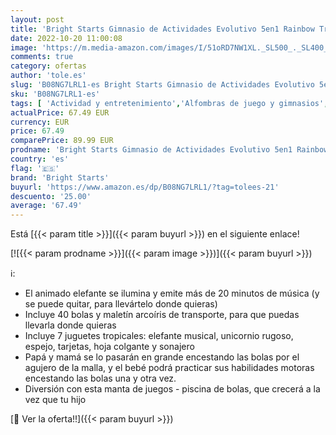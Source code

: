 ```yaml
---
layout: post
title: 'Bright Starts Gimnasio de Actividades Evolutivo 5en1 Rainbow Tropics - Incluye 40 bolas  arco de juego  7 juguetes desmontables  20+ min de luces y música  desarrollo motriz  rosa  desde recién nacido'
date: 2022-10-20 11:00:08
image: 'https://m.media-amazon.com/images/I/51oRD7NW1XL._SL500_._SL400_.jpg'
comments: true
category: ofertas
author: 'tole.es'
slug: 'B08NG7LRL1-es Bright Starts Gimnasio de Actividades Evolutivo 5en1...'
sku: 'B08NG7LRL1-es'
tags: [ 'Actividad y entretenimiento','Alfombras de juego y gimnasios','Bebé','bright starts','nacido','recién','🇪🇸', ]
actualPrice: 67.49 EUR
currency: EUR
price: 67.49
comparePrice: 89.99 EUR
prodname: 'Bright Starts Gimnasio de Actividades Evolutivo 5en1 Rainbow Tropics - Incluye 40 bolas  arco de juego  7 juguetes desmontables  20+ min de luces y música  desarrollo motriz  rosa  desde recién nacido'
country: 'es'
flag: '🇪🇸'
brand: 'Bright Starts'
buyurl: 'https://www.amazon.es/dp/B08NG7LRL1/?tag=tolees-21'
descuento: '25.00'
average: '67.49'
---
```


Está [{{< param title >}}]({{< param buyurl >}}) en el siguiente enlace!

[![{{< param prodname >}}]({{< param image >}})]({{< param buyurl >}})

ℹ️:

- El animado elefante se ilumina y emite más de 20 minutos de música (y se puede quitar, para llevártelo donde quieras)
- Incluye 40 bolas y maletín arcoíris de transporte, para que puedas llevarla donde quieras
- Incluye 7 juguetes tropicales: elefante musical, unicornio rugoso, espejo, tarjetas, hoja colgante y sonajero
- Papá y mamá se lo pasarán en grande encestando las bolas por el agujero de la malla, y el bebé podrá practicar sus habilidades motoras encestando las bolas una y otra vez.
- Diversión con esta manta de juegos - piscina de bolas, que crecerá a la vez que tu hijo

[🛒 Ver la oferta!!]({{< param buyurl >}})

